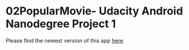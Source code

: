 # 02PopularMovie- Udacity Android Nanodegree Project 1
Please find the newest version of this app [here](https://github.com/jinyoon0124/03PopularMovieVer2)
